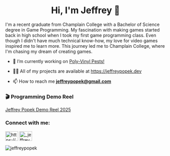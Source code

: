 <h1 align="center">Hi, I'm Jeffrey 👋</h1>

I'm a recent graduate from Champlain College with a Bachelor of Science degree in Game Programming. My fascination with making games started back in high school when I took my first game programming class. Even though I didn't have much technical know-how, my love for video games inspired me to learn more. This journey led me to Champlain College, where I'm chasing my dream of creating games.

- 🔭 I’m currently working on <a href="https://store.steampowered.com/app/3554420/PolyVinyl_Pests/" target="_blank">Poly-Vinyl Pests!</a>

- 👨‍💻 All of my projects are available at <a href="https://jeffreypopek.dev/" target="_blank">https://jeffreypopek.dev</a>

- 📫 How to reach me **jeffreypopek@gmail.com**


### 🎬 Programming Demo Reel

[Jeffrey Popek Demo Reel 2025](https://www.youtube.com/watch?v=PZU84faLIZc)


<h3 align="left">Connect with me:</h3>
<p align="left">
<a href="https://linkedin.com/in/https://www.linkedin.com/in/jeffreypopek/" target="blank"><img align="center" src="https://raw.githubusercontent.com/rahuldkjain/github-profile-readme-generator/master/src/images/icons/Social/linked-in-alt.svg" alt="https://www.linkedin.com/in/jeffreypopek/" height="30" width="40" /></a>
<a href="https://discord.gg/_jeffrey" target="blank"><img align="center" src="https://raw.githubusercontent.com/rahuldkjain/github-profile-readme-generator/master/src/images/icons/Social/discord.svg" alt="_jeffrey" height="30" width="40" /></a>
</p>

<p><img align="center" src="https://github-readme-stats.vercel.app/api/top-langs?username=jeffreypopek&show_icons=true&locale=en&layout=compact" alt="jeffreypopek" /></p>


